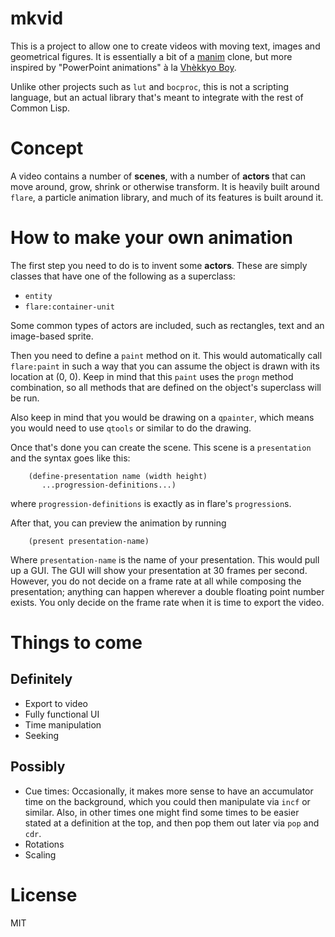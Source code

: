 # mkvid

This is a project to allow one to create videos
with moving text, images and geometrical figures.
It is essentially a bit of a [manim][] clone, 
but more inspired by "PowerPoint animations" à la [Vhèkkyo Boy][].

Unlike other projects such as `lut` and `bocproc`,
this is not a scripting language, but an actual library 
that's meant to integrate with the rest of Common Lisp.

[manim]: https://github.com/3b1b/manim
[Vhèkkyo Boy]: https://www.facebook.com/VhekkyoBoy/

# Concept
A video contains a number of **scenes**, with a number of **actors**
that can move around, grow, shrink or otherwise transform.
It is heavily built around `flare`, a particle animation library,
and much of its features is built around it.

# How to make your own animation
The first step you need to do is to invent some **actors**.
These are simply classes that have one of the following as a superclass:

- `entity`
- `flare:container-unit`

Some common types of actors are included, such as rectangles, text
and an image-based sprite.

Then you need to define a `paint` method on it.
This would automatically call `flare:paint` in such a way
that you can assume the object is drawn with its location at (0, 0).
Keep in mind that this `paint` uses the `progn` method combination,
so all methods that are defined on the object's superclass will be run.

Also keep in mind that you would be drawing on a `qpainter`,
which means you would need to use `qtools` or similar to do the drawing.

Once that's done you can create the scene.
This scene is a `presentation` and the syntax goes like this:

```
    (define-presentation name (width height) 
       ...progression-definitions...)

```

where `progression-definitions` is exactly as in flare's `progression`s.

After that, you can preview the animation by running

```
    (present presentation-name)
```

Where `presentation-name` is the name of your presentation.
This would pull up a GUI.
The GUI will show your presentation at 30 frames per second.
However, you do not decide on a frame rate at all
while composing the presentation;
anything can happen wherever a double floating point number exists.
You only decide on the frame rate when it is time to export the video.

# Things to come
## Definitely

- Export to video
- Fully functional UI
- Time manipulation
- Seeking

## Possibly

- Cue times:
  Occasionally, it makes more sense to have an accumulator time on the background,
  which you could then manipulate via `incf` or similar.
  Also, in other times one might find some times to be easier stated at a definition at the top,
  and then pop them out later via `pop` and `cdr`.
- Rotations
- Scaling

# License

MIT

